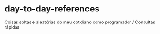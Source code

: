 # day-to-day-references
Coisas soltas e aleatórias do meu cotidiano como programador / Consultas rápidas
